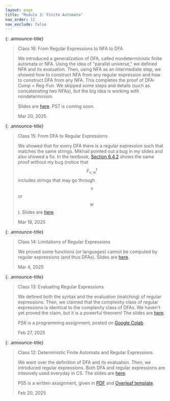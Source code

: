 ```yaml
---
layout: page
title: "Module 3: Finite Automata"
nav_order: 12
nav_exclude: false
---
```


{: .announce-title}
> Class 16: From Regular Expressions to NFA to DFA
> 
> We introduced a generalization of DFA, called nondeterministic finite automata or NFA. Using the idea of "parallel universe," we defined NFA and its evaluation. Then, using NFA as an intermediate step, we showed how to construct NFA from any regular expression and how to construct DFA from any NFA. This completes the proof of DFA-Comp = Reg-Fun. We skipped some steps and details (such as concatenating two NFAs), but the big idea is working with nondeterminism. 
> 
> Slides are [here](assets/pdf/cs3120-class16-ink.pdf). PS7 is coming soon.
> 
> Mar 20, 2025

{: .announce-title}
> Class 15: From DFA to Regular Expressions
> 
> We showed that for every DFA there is a regular expression such that matches the same strings. Mikhail pointed out a bug in my slides and also showed a fix. In the textbook, [Section 6.4.2](https://introtcs.org/public/lec_05_infinite.html#regdfaequivsec) shows the same proof without my bug (notice that $$F^t_{v,w}$$ includes strings that may go through $$v$$ or $$w$$). Slides are [here](assets/pdf/cs3120-class15-ink.pdf).
> 
> Mar 18, 2025

{: .announce-title}
> Class 14: Limitations of Regular Expressions
> 
> We proved some functions (or languages) cannot be computed by regular expressions (and thus DFAs). Slides are [here](assets/pdf/cs3120-class14-ink.pdf).
> 
> Mar 4, 2025

{: .announce-title}
> Class 13: Evaluating Regular Expressions
> 
> We defined both the syntax and the evaluation (matching) of regular expressions. Then, we claimed that the complexity class of regular expressions is identical to the complexity class of DFAs. We haven't yet proved the claim, but it is a powerful theorem! The slides are [here](assets/pdf/cs3120-class13-ink.pdf).
> 
> PS6 is a programming assignment, posted on [Google Colab](https://colab.research.google.com/drive/1BpXmEzkzhle0YWTcWs3L9HOAUvF3Af16?usp=sharing).
> 
> Feb 27, 2025

{: .announce-title}
> Class 12: Deterministic Finite Automata and Regular Expressions
> 
> We went over the definition of DFA and its evaluation. Then, we introduced regular expressions. Both DFA and regular expressions are intesively used everyday in CS. The slides are [here](assets/pdf/cs3120-class12-ink.pdf).
> 
> PS5 is a written assignment, given in [PDF](assets/pdf/cs3120-ps5.pdf) and [Overleaf template](https://www.overleaf.com/read/wqcqvybwfqcy#3ef453).
> 
> Feb 20, 2025

